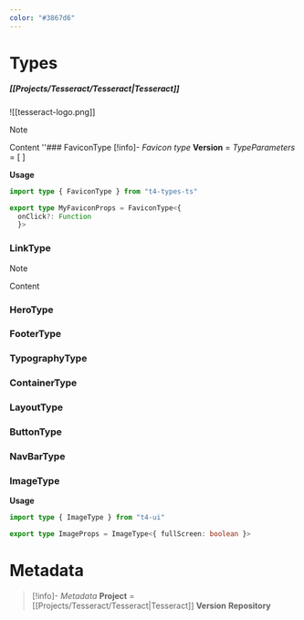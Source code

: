 ```yaml
---
color: "#3867d6"
---
```

# Types
##### [[Projects/Tesseract/Tesseract|Tesseract]]

![[tesseract-logo.png]]

> [!NOTE]
> Content
''### FaviconType
> [!info]- *Favicon type*
> **Version** = 
> *TypeParameters* = [ ]



**Usage**
```ts
import type { FaviconType } from "t4-types-ts"

export type MyFaviconProps = FaviconType<{
  onClick?: Function
  }>
```
### LinkType
> [!NOTE]
> Content 


### HeroType
### FooterType
### TypographyType
### ContainerType
### LayoutType
### ButtonType
### NavBarType

### ImageType
**Usage**
```ts
import type { ImageType } from "t4-ui"

export type ImageProps = ImageType<{ fullScreen: boolean }>
```


# Metadata
> [!info]- *Metadata*
> **Project** = [[Projects/Tesseract/Tesseract|Tesseract]]
> **Version**
> **Repository**
> 
> 